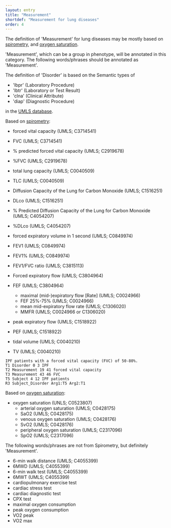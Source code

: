 ```yaml
---
layout: entry
title: "Measurement"
shortdef: "Measurement for lung diseases"
order: 4
---
```


The definition of 'Measurement' for lung diseases may be mostly based on <a href="https://en.wikipedia.org/wiki/Spirometry">spirometry</a>, and <a href="https://en.wikipedia.org/wiki/Oxygen_saturation_(medicine)">oxygen saturation</a>.

'Measurement', which can be a group in phenotype, will be annotated in this category. 
The following words/phrases should be annotated as 'Measurement'.

The definition of 'Disorder' is based on the Semantic types of 
- 'lbpr' (Laboratory Procedure)
- 'lbtr' (Laboratory or Test Result)
- 'clna' (Clinical Attribute)
- 'diap' (Diagnostic Procedure)

in the <a href="https://www.nlm.nih.gov/research/umls/">UMLS database</a>.


Based on <a href="https://en.wikipedia.org/wiki/Spirometry">spirometry</a>:
- forced vital capacity (UMLS; C3714541)
- FVC (UMLS; C3714541)
- % predicted forced vital capacity (UMLS; C2919678)
- %FVC (UMLS; C2919678) 
- total lung capacity (UMLS; C0040509)
- TLC (UMLS; C0040509)
- Diffusion Capacity of the Lung for Carbon Monoxide (UMLS; C1516251)
- DLco (UMLS; C1516251)
- % Predicted Diffusion Capacity of the Lung for Carbon Monoxide (UMLS; C4054207)
- %DLco (UMLS; C4054207)
- forced expiratory volume in 1 second (UMLS; C0849974)
- FEV1 (UMLS; C0849974)
- FEV1% (UMLS; C0849974)
- FEV1/FVC ratio (UMLS; C3815113)

- Forced expiratory flow (UMLS; C3804964)
- FEF (UMLS; C3804964)
  - maximal (mid-)expiratory flow [Rate] (UMLS; C0024966)
  - FEF 25%-75% (UMLS; C0024966)
  - mean mid-expiratory flow rate (UMLS; C1306020)
  - MMFR (UMLS; C0024966 or C1306020)
- peak expiratory flow (UMLS; C1518922)
- PEF (UMLS; C1518922)
- tidal volume (UMLS; C0040210)
- TV (UMLS; C0040210)

~~~ ann
IPF patients with a forced vital capacity (FVC) of 50-80%.
T1 Disorder 0 3 IPF
T2 Measurement 19 41 forced vital capacity
T3 Measurement 43 46 FVC
T5 Subject 4 12 IPF patients
R3 Subject_Disorder Arg1:T5 Arg2:T1
~~~

Based on <a href="https://en.wikipedia.org/wiki/Oxygen_saturation_(medicine)">oxygen saturation</a>:
- oxygen saturation (UNLS; C0523807)
  - arterial oxygen saturation (UMLS; C0428175)
  - SaO2 (UMLS; C0428175)
  - venous oxygen saturation (UMLS; C0428176)
  - SvO2 (UMLS; C0428176)
  - peripheral oxygen saturation (UMLS; C2317096)
  - SpO2 (UMLS; C2317096)


The following words/phrases are not from Spirometry, but definitely 'Measurement'.
- 6-min walk distance (UMLS; C4055399)
- 6MWD (UMLS; C4055399)
- 6-min walk test (UMLS; C4055399)
- 6MWT (UMLS; C4055399)
- cardiopulmonary exercise test
- cardiac stress test
- cardiac diagnostic test
- CPX test
- maximal oxygen consumption
- peak oxygen consumption
- VO2 peak
- VO2 max

<!-- details -->

